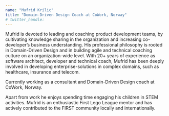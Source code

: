 ```yaml
---
name: "Mufrid Krilic"
title: "Domain-Driven Design Coach at CoWork, Norway"
# twitter_handle: 
---
```

Mufrid is devoted to leading and coaching product development teams, by cultivating knowledge sharing in the organization and increasing co-developer’s business understanding. His professional philosophy is rooted in Domain-Driven Design and in building agile and technical coaching culture on an organization-wide level. With 20+ years of experience as software architect, developer and technical coach, Mufrid has been deeply involved in developing enterprise-solutions in complex domains, such as healthcare, insurance and telecom.

Currently working as a consultant and Domain-Driven Design coach at CoWork, Norway.

Apart from work he enjoys spending time engaging his children in STEM activities. Mufrid is an enthusiastic First Lego League mentor and has actively contributed to the FIRST community locally and internationally.
